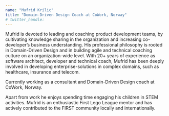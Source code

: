 ```yaml
---
name: "Mufrid Krilic"
title: "Domain-Driven Design Coach at CoWork, Norway"
# twitter_handle: 
---
```

Mufrid is devoted to leading and coaching product development teams, by cultivating knowledge sharing in the organization and increasing co-developer’s business understanding. His professional philosophy is rooted in Domain-Driven Design and in building agile and technical coaching culture on an organization-wide level. With 20+ years of experience as software architect, developer and technical coach, Mufrid has been deeply involved in developing enterprise-solutions in complex domains, such as healthcare, insurance and telecom.

Currently working as a consultant and Domain-Driven Design coach at CoWork, Norway.

Apart from work he enjoys spending time engaging his children in STEM activities. Mufrid is an enthusiastic First Lego League mentor and has actively contributed to the FIRST community locally and internationally.
